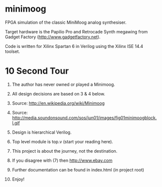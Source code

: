 minimoog
========

FPGA simulation of the classic MiniMoog analog synthesiser.

Target hardware is the Papilio Pro and Retrocade Synth megawing
from Gadget Factory (http://www.gadgetfactory.net).

Code is written for Xilinx Spartan 6 in Verilog using the Xilinx ISE 14.4 toolset.

10 Second Tour
==============

1. The author has never owned or played a Minimoog.
2. All design decisions are based on 3 & 4 below.
3. Source: http://en.wikipedia.org/wiki/Minimoog
4. Source: http://media.soundonsound.com/sos/jun01/images/fig01minimoogblock.l.gif

5. Design is hierarchical Verilog.
6. Top level module is top.v (start your reading here).
7. This project is about the journey, not the destination.

8. If you disagree with (7) then http://www.ebay.com
9. Further documentation can be found in index.html (in project root)

10. Enjoy!